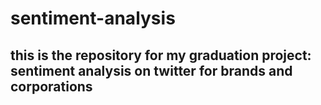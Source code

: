 # sentiment-analysis

## this is the repository for my graduation project: sentiment analysis on twitter for brands and corporations
